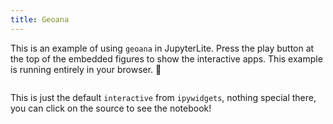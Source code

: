 ```yaml
---
title: Geoana
---
```


This is an example of using `geoana` in JupyterLite. Press the play button at the top of the embedded figures to show the interactive apps. This example is running entirely in your browser. 🤯

```{figure} #app:magnetic_dipole_whole_space

```

This is just the default `interactive` from `ipywidgets`, nothing special there, you can click on the source to see the notebook!

```{figure} #app:static_vector_potentials

```
